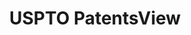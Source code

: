 ---
bigquery: https://console.cloud.google.com/bigquery?p=patents-public-data&d=patentsview&page=dataset
citation: Attribution should be given to PatentsView for use, distribution, or derivative
  works.
code: https://github.com/CSSIP-AIR/PatentsView-Code-Snippets/
contributors: USPTO
cost: None
description: 'PatentsView includes US patent data including raw data (summaries, applications,
  pregrant applications), disambugations of inventors and assignees, and inventor
  gender estimates.  Also foreign priority data, # of figures and sheets, and government
  interest statements.'
documentation: https://patentsview.org/query/builder-faqs
last_edit: 04/11/2022, 11:53:43
location: https://patentsview.org/
maintained_by: USPTO
record_creation_timestamp: 12/2/2020 17:20:46
schema_fields:
- role
- disclaimer_date
- male
- disamb_inventor_id_20201229
- lname
- date
- type
- latitude
- disamb_inventor_id_20180528
- rawassignee_id
- name_first
- filename
- main_group
- term_grant
- _371_date
- disamb_assignee_id_20190312
- field_title
- level_two
- ipc_version_indicator
- number
- variety
- num_sheets
- rawinventor_id
- attribution_status
- classification_value
- sector_title
- relkind
- disamb_assignee_id_20200331
- f102_date
- f371_date
- designation
- category_id
- symbol_position
- group
- patent_id
- disamb_inventor_id_20190820
- state
- level_three
- assignee_id
- deceased
- dependent
- title
- county_fips
- disamb_assignee_id_20190820
- text
- series_code
- subsection_id
- state_fips
- kind
- disamb_inventor_id_20200331
- subcategory_id
- disamb_inventor_id_20190312
- level_one
- male_flag
- disamb_assignee_id_20191008
- lapse_of_patent
- location_id
- category
- doctype
- name_last
- county
- term_extension
- rel_id
- action_date
- disamb_assignee_id_20181127
- sequence
- applicant_type
- section
- exemplary
- num
- country
- latin_name
- gi_statement
- field_id
- length
- country_transformed
- classification_level
- ipc_class
- term_disclaimer
- contract_award_number
- reldocno
- classification_status
- doc_type
- abstract
- disamb_assignee_id_20200929
- status
- subclass_id
- lawyer_id
- inventor_id
- id
- application_id
- disamb_inventor_id_20170307
- subclass
- mainclass_id
- disamb_assignee_id_20200630
- disamb_inventor_id_20170808
- organization_id
- rawlocation_id
- rule_47
- organization
- disamb_inventor_id_20171226
- disamb_inventor_id_20181127
- disamb_assignee_id_20191231
- disamb_inventor_id_20191008
- section_id
- publication_number
- fname
- disamb_inventor_id_20191231
- disamb_inventor_id_20200630
- name
- citation_id
- num_figures
- disamb_inventor_id_20171003
- num_claims
- city
- _102_date
- subgroup_id
- subgroup
- disamb_inventor_id_20200929
- classification_data_source
- longitude
- latlong
- uuid
- group_id
- withdrawn
shortname: patentsview
tags:
- disambiguation
- United States
- gender
terms_of_use: Creative Commons Attribution 4.0 International License.
timeframe: 1963-1999
title: USPTO PatentsView
uuid: cf1780b1-e265-4e49-8d1d-83b9cfe0fd9a
---